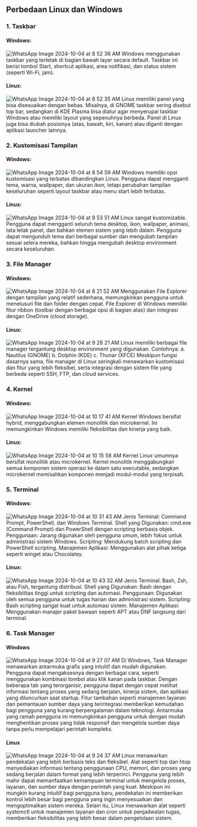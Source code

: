 ## Perbedaan Linux dan Windows

### **1. Taskbar**
#### Windows:
![WhatsApp Image 2024-10-04 at 8 52 36 AM](https://github.com/user-attachments/assets/9488d624-5ce8-4e75-951b-8dea6014eabf)
Windows menggunakan taskbar yang terletak di bagian bawah layar secara default. Taskbar ini berisi tombol Start, shortcut aplikasi, area notifikasi, dan status sistem (seperti Wi-Fi, jam).
#### Linux:
![WhatsApp Image 2024-10-04 at 8 52 35 AM](https://github.com/user-attachments/assets/d9a61eaa-0bb0-4ae0-a773-7ab24229235e)
Linux memiliki panel yang bisa disesuaikan dengan bebas. Misalnya, di GNOME taskbar sering disebut top bar, sedangkan di KDE Plasma bisa diatur agar menyerupai taskbar Windows atau memiliki layout yang sepenuhnya berbeda.
Panel di Linux juga bisa diubah posisinya (atas, bawah, kiri, kanan) atau diganti dengan aplikasi launcher lainnya.

### **2. Kustomisasi Tampilan**
#### Windows:
![WhatsApp Image 2024-10-04 at 8 54 59 AM](https://github.com/user-attachments/assets/841bb6c7-4132-4770-8364-f23d11702908)
Windows memiliki opsi kustomisasi yang terbatas dibandingkan Linux. Pengguna dapat mengganti tema, warna, wallpaper, dan ukuran ikon, tetapi perubahan tampilan keseluruhan seperti layout taskbar atau menu start lebih terbatas.
#### Linux:
![WhatsApp Image 2024-10-04 at 8 53 51 AM](https://github.com/user-attachments/assets/87f12989-097d-4aa8-aa61-765d9f29f11e)
Linux sangat kustomizable. Pengguna dapat mengganti seluruh tema desktop, ikon, wallpaper, animasi, tata letak panel, dan bahkan elemen sistem yang lebih dalam.
Pengguna dapat mengunduh tema dari berbagai sumber dan mengubah tampilan sesuai selera mereka, bahkan hingga mengubah desktop environment secara keseluruhan.

### **3. File Manager**
#### Windows:
![WhatsApp Image 2024-10-04 at 8 21 52 AM](https://github.com/user-attachments/assets/ae52bea6-e637-47c9-b8ed-5bb499148b15)
Menggunakan File Explorer dengan tampilan yang relatif sederhana, memungkinkan pengguna untuk menelusuri file dan folder dengan cepat.
File Explorer di Windows memiliki fitur ribbon (toolbar dengan berbagai opsi di bagian atas) dan integrasi dengan OneDrive (cloud storage).

#### Linux:
![WhatsApp Image 2024-10-04 at 9 28 21 AM](https://github.com/user-attachments/assets/83154693-1cbd-434d-a596-ce30804159fa)
Linux memiliki berbagai file manager tergantung desktop environment yang digunakan. Contohnya:
a. Nautilus (GNOME)
b. Dolphin (KDE)
c. Thunar (XFCE)
Meskipun fungsi dasarnya sama, file manager di Linux seringkali menawarkan kustomisasi dan fitur yang lebih fleksibel, serta integrasi dengan sistem file yang berbeda seperti SSH, FTP, dan cloud services.

### **4. Kernel**
#### Windows:
![WhatsApp Image 2024-10-04 at 10 17 41 AM](https://github.com/user-attachments/assets/99ad496c-01d3-463c-8ac9-19248258520f)
Kernel Windows bersifat hybrid, menggabungkan elemen monolitik dan microkernel. Ini memungkinkan Windows memiliki fleksibilitas dan kinerja yang baik.
#### Linux:
![WhatsApp Image 2024-10-04 at 10 15 58 AM](https://github.com/user-attachments/assets/80351137-cc76-4694-84ae-690bba596c64)
Kernel Linux umumnya bersifat monolitik atau microkernel. Kernel monolitik menggabungkan semua komponen sistem operasi ke dalam satu executable, sedangkan microkernel memisahkan komponen menjadi modul-modul yang terpisah.

### **5. Terminal**
#### Windows:
![WhatsApp Image 2024-10-04 at 10 31 43 AM](https://github.com/user-attachments/assets/2afe67b9-0697-4425-9670-33a1400ca252)
Jenis Terminal: Command Prompt, PowerShell, dan Windows Terminal.
Shell yang Digunakan: cmd.exe (Command Prompt) dan PowerShell dengan scripting berbasis objek.
Penggunaan: Jarang digunakan oleh pengguna umum, lebih fokus untuk administrasi sistem Windows.
Scripting: Mendukung batch scripting dan PowerShell scripting.
Manajemen Aplikasi: Menggunakan alat pihak ketiga seperti winget atau Chocolatey.
#### Linux:
![WhatsApp Image 2024-10-04 at 10 43 32 AM](https://github.com/user-attachments/assets/fb3d2559-471d-431f-829c-2ec0bc9c3974)
Jenis Terminal: Bash, Zsh, atau Fish, tergantung distribusi.
Shell yang Digunakan: Bash dengan fleksibilitas tinggi untuk scripting dan automasi.
Penggunaan: Digunakan oleh semua pengguna untuk tugas harian dan administrasi sistem.
Scripting: Bash scripting sangat kuat untuk automasi sistem.
Manajemen Aplikasi: Menggunakan manajer paket bawaan seperti APT atau DNF langsung dari terminal.
### **6. Task Manager**
#### Windows
![WhatsApp Image 2024-10-04 at 9 27 07 AM](https://github.com/user-attachments/assets/590f5702-0f54-4d85-940a-9780b6500e95)
Di Windows, Task Manager menawarkan antarmuka grafis yang intuitif dan mudah digunakan. Pengguna dapat mengaksesnya dengan berbagai cara, seperti menggunakan kombinasi tombol atau klik kanan pada taskbar. Dengan beberapa tab yang terorganisir, pengguna dapat dengan cepat melihat informasi tentang proses yang sedang berjalan, kinerja sistem, dan aplikasi yang diluncurkan saat startup. Fitur tambahan seperti manajemen layanan dan pemantauan sumber daya yang terintegrasi memberikan kemudahan bagi pengguna yang kurang berpengalaman dalam teknologi. Antarmuka yang ramah pengguna ini memungkinkan pengguna untuk dengan mudah menghentikan proses yang tidak responsif dan mengelola sumber daya tanpa perlu mempelajari perintah kompleks.
#### Linux
![WhatsApp Image 2024-10-04 at 9 24 37 AM](https://github.com/user-attachments/assets/976d3c83-cf05-4c0b-a4e8-08ba7e0472d8)
Linux menawarkan pendekatan yang lebih berbasis teks dan fleksibel. Alat seperti top dan htop menyediakan informasi tentang penggunaan CPU, memori, dan proses yang sedang berjalan dalam format yang lebih terperinci. Pengguna yang lebih mahir dapat memanfaatkan kemampuan terminal untuk mengelola proses, layanan, dan sumber daya dengan perintah yang kuat. Meskipun ini mungkin kurang intuitif bagi pengguna baru, pendekatan ini memberikan kontrol lebih besar bagi pengguna yang ingin menyesuaikan dan mengoptimalkan sistem mereka. Selain itu, Linux menawarkan alat seperti systemctl untuk manajemen layanan dan cron untuk penjadwalan tugas, memberikan fleksibilitas yang lebih besar dalam pengelolaan sistem.
